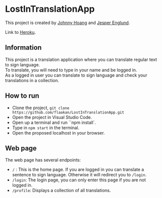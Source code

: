 # LostInTranslationApp

This project is created by [Johnny Hoang](https://github.com/flaakan) and [Jesper Englund](https://github.com/englundjesper).

Link to [Heroku](https://lostintranslationapp.herokuapp.com/).

## Information
This project is a translation application where you can translate regular text to sign language.  
To translate, you will need to type in your name and be logged in.  
As a logged in user you can translate to sign language and check your translations in a collection.

## How to run 
* Clone the project, `git clone https://github.com/flaakan/LostInTranslationApp.git`
* Open the project in Visual Studio Code.
* Open up a terminal and run ``npm install`.
* Type in `npm start` in the terminal.
* Open the proposed localhost in your browser.

## Web page
The web page has several endpoints:
* `/` : This is the home page. If you are logged in you can translate a sentence to sign language.  Otherwise it will redirect you to `/login`.
* `/login`: The login page, you can only enter this page if you are not logged in.
* `/profile`: Displays a collection of all translations.

